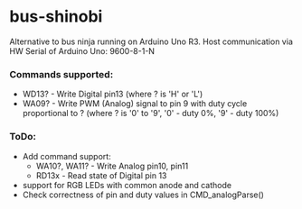 # bus-shinobi
Alternative to bus ninja running on Arduino Uno R3.
Host communication via HW Serial of Arduino Uno: 9600-8-1-N

### Commands supported:
* WD13? - Write Digital pin13 (where ? is 'H' or 'L')
* WA09? - Write PWM (Analog) signal to pin 9 with duty cycle proportional to ? (where ? is '0' to '9', '0' - duty 0%, '9' - duty 100%)

### ToDo:
* Add command support:
	* WA10?, WA11? - Write Analog pin10, pin11
	* RD13x - Read state of Digital pin 13
* support for RGB LEDs with common anode and cathode
* Check correctness of pin and duty values in CMD_analogParse()

